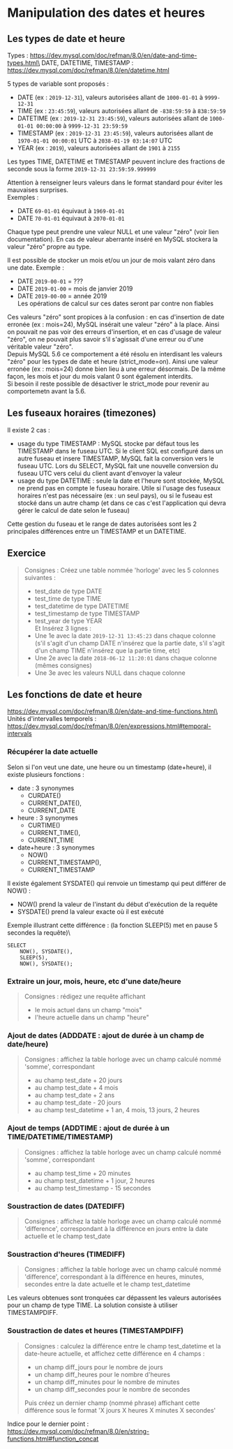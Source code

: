 # Manipulation des dates et heures

## Les types de date et heure
Types : https://dev.mysql.com/doc/refman/8.0/en/date-and-time-types.html\
DATE, DATETIME, TIMESTAMP : https://dev.mysql.com/doc/refman/8.0/en/datetime.html

5 types de variable sont proposés :
- DATE (ex : `2019-12-31`), valeurs autorisées allant de `1000-01-01` à `9999-12-31`
- TIME (ex : `23:45:59`), valeurs autorisées allant de `-838:59:59` à `838:59:59`  
- DATETIME (ex : `2019-12-31 23:45:59`), valeurs autorisées allant de `1000-01-01 00:00:00` à `9999-12-31 23:59:59`
- TIMESTAMP (ex : `2019-12-31 23:45:59`), valeurs autorisées allant de `1970-01-01 00:00:01` UTC à `2038-01-19 03:14:07` UTC
- YEAR  (ex : `2019`), valeurs autorisées allant de `1901` à `2155`

Les types TIME, DATETIME et TIMESTAMP peuvent inclure des fractions de seconde sous la forme `2019-12-31 23:59:59.999999`

Attention à renseigner leurs valeurs dans le format standard pour éviter les mauvaises surprises.\
Exemples :
- DATE `69-01-01` équivaut à `1969-01-01`
- DATE `70-01-01` équivaut à `2070-01-01`

Chaque type peut prendre une valeur NULL et une valeur "zéro" (voir lien documentation).
En cas de valeur aberrante inséré en MySQL stockera la valeur "zéro" propre au type.

Il est possible de stocker un mois et/ou un jour de mois valant zéro dans une date.
Exemple :
- DATE `2019-00-01` = ???
- DATE `2019-01-00` = mois de janvier 2019
- DATE `2019-00-00` = année 2019\
Les opérations de calcul sur ces dates seront par contre non fiables

Ces valeurs "zéro" sont propices à la confusion : en cas d'insertion de date erronée (ex : mois=24),
MySQL insérait une valeur "zéro" à la place. Ainsi on pouvait ne pas voir des erreurs d'insertion,
et en cas d'usage de valeur "zéro", on ne pouvait plus savoir s'il s'agissait d'une erreur ou d'une
véritable valeur "zéro".\
Depuis MySQL 5.6 ce comportement a été résolu en interdisant les valeurs "zéro" pour les types
de date et heure (strict_mode=on). Ainsi une valeur erronée (ex : mois=24) donne bien lieu à une erreur
désormais. De la même façon, les mois et jour du mois valant 0 sont également interdits.\
Si besoin il reste possible de désactiver le strict_mode pour revenir au comportemetn avant la 5.6.

## Les fuseaux horaires (timezones)
Il existe 2 cas :
- usage du type TIMESTAMP : MySQL stocke par défaut tous les TIMESTAMP
dans le fuseau UTC. Si le client SQL est configuré dans un autre fuseau et insere TIMESTAMP,
MySQL fait la conversion vers le fuseau UTC. Lors du SELECT, MySQL fait une nouvelle
conversion du fuseau UTC vers celui du client avant d'envoyer la valeur
- usage du type DATETIME : seule la date et l'heure sont stockée, 
MySQL ne prend pas en compte le fuseau horaire.
Utile si l'usage des fuseaux horaires n'est pas nécessaire (ex : un seul pays),
ou si le fuseau est stocké dans un autre champ (et dans ce cas c'est l'application
qui devra gérer le calcul de date selon le fuseau)

Cette gestion du fuseau et le range de dates autorisées sont les 2 principales 
différences entre un TIMESTAMP et un DATETIME.

## Exercice
> Consignes : Créez une table nommée 'horloge' avec les 5 colonnes suivantes :
> - test_date de type DATE
> - test_time de type TIME
> - test_datetime de type DATETIME
> - test_timestamp de type TIMESTAMP
> - test_year de type YEAR\
> Et Insérez 3 lignes :
> - Une 1e avec la date `2019-12-31 13:45:23` dans chaque colonne
>(s'il s'agit d'un champ DATE n'insérez que la partie date, 
>s'il s'agit d'un champ TIME n'insérez que la partie time, etc)
> - Une 2e avec la date `2018-06-12 11:20:01` dans chaque colonne (mêmes consignes)
> - Une 3e avec les valeurs NULL dans chaque colonne 

## Les fonctions de date et heure
https://dev.mysql.com/doc/refman/8.0/en/date-and-time-functions.html\
Unités d'intervalles temporels : https://dev.mysql.com/doc/refman/8.0/en/expressions.html#temporal-intervals

### Récupérer la date actuelle
Selon si l'on veut une date, une heure ou un timestamp (date+heure), il existe plusieurs fonctions :
- date : 3 synonymes
    - CURDATE()
    - CURRENT_DATE(),
    - CURRENT_DATE
- heure : 3 synonymes
    - CURTIME()
    - CURRENT_TIME(), 
    - CURRENT_TIME
- date+heure : 3 synonymes
    - NOW()
    - CURRENT_TIMESTAMP(),
    - CURRENT_TIMESTAMP
    
Il existe également SYSDATE() qui renvoie un timestamp qui peut différer de NOW() :
- NOW() prend la valeur de l'instant du début d'exécution de la requête
- SYSDATE() prend la valeur exacte où il est exécuté

Exemple illustrant cette différence : (la fonction SLEEP(5) met en pause 5 secondes la requête)\
```
SELECT 
    NOW(), SYSDATE(), 
    SLEEP(5), 
    NOW(), SYSDATE();
``` 

### Extraire un jour, mois, heure, etc d'une date/heure
> Consignes : rédigez une requête affichant 
> - le mois actuel dans un champ "mois"
> - l'heure actuelle dans un champ "heure"

### Ajout de dates (ADDDATE : ajout de durée à un champ de date/heure)
> Consignes : affichez la table horloge avec un champ calculé nommé 'somme', correspondant 
> - au champ test_date + 20 jours
> - au champ test_date + 4 mois
> - au champ test_date + 2 ans
> - au champ test_date - 20 jours
> - au champ test_datetime + 1 an, 4 mois, 13 jours, 2 heures

### Ajout de temps (ADDTIME : ajout de durée à un TIME/DATETIME/TIMESTAMP)
> Consignes : affichez la table horloge avec un champ calculé nommé 'somme', correspondant 
> - au champ test_time + 20 minutes
> - au champ test_datetime + 1 jour, 2 heures
> - au champ test_timestamp - 15 secondes

### Soustraction de dates (DATEDIFF)
> Consignes : affichez la table horloge avec un champ calculé nommé 'difference', correspondant à
> la différence en jours entre la date actuelle et le champ test_date 

### Soustraction d'heures (TIMEDIFF)
> Consignes : affichez la table horloge avec un champ calculé nommé 'difference', correspondant à
> la différence en heures, minutes, secondes entre la date actuelle et le champ test_datetime

Les valeurs obtenues sont tronquées car dépassent les valeurs autorisées pour un champ de type TIME.
La solution consiste à utiliser TIMESTAMPDIFF. 

### Soustraction de dates et heures (TIMESTAMPDIFF)
> Consignes : calculez la différence entre le champ test_datetime et la date-heure actuelle,
> et affichez cette différence en 4 champs :
> - un champ diff_jours pour le nombre de jours
> - un champ diff_heures pour le nombre d'heures
> - un champ diff_minutes pour le nombre de minutes
> - un champ diff_secondes pour le nombre de secondes
>
> Puis créez un dernier champ (nommé phrase) affichant cette différence sous le format 'X jours X heures X minutes X secondes'

Indice pour le dernier point : https://dev.mysql.com/doc/refman/8.0/en/string-functions.html#function_concat
